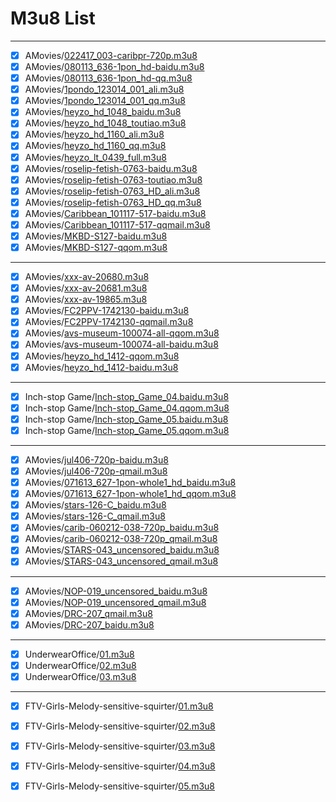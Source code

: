 # M3u8 List

------------

- [x] AMovies/[022417_003-caribpr-720p.m3u8](https://gitee.com/cpper-kaixuan/AriaNg/raw/master/m3u8/AMovies/022417_003-caribpr-720p.m3u8)
- [x] AMovies/[080113_636-1pon_hd-baidu.m3u8](https://gitee.com/cpper-kaixuan/AriaNg/raw/master/m3u8/AMovies/080113_636-1pon_hd-baidu.m3u8)
- [x] AMovies/[080113_636-1pon_hd-qq.m3u8](https://gitee.com/cpper-kaixuan/AriaNg/raw/master/m3u8/AMovies/080113_636-1pon_hd-qq.m3u8)
- [x] AMovies/[1pondo_123014_001_ali.m3u8](https://gitee.com/cpper-kaixuan/AriaNg/raw/master/m3u8/AMovies/1pondo_123014_001_ali.m3u8)
- [x] AMovies/[1pondo_123014_001_qq.m3u8](https://gitee.com/cpper-kaixuan/AriaNg/raw/master/m3u8/AMovies/1pondo_123014_001_qq.m3u8)
- [x] AMovies/[heyzo_hd_1048_baidu.m3u8](https://gitee.com/cpper-kaixuan/AriaNg/raw/master/m3u8/AMovies/heyzo_hd_1048_baidu.m3u8)
- [x] AMovies/[heyzo_hd_1048_toutiao.m3u8](https://gitee.com/cpper-kaixuan/AriaNg/raw/master/m3u8/AMovies/heyzo_hd_1048_toutiao.m3u8)
- [x] AMovies/[heyzo_hd_1160_ali.m3u8](https://gitee.com/cpper-kaixuan/AriaNg/raw/master/m3u8/AMovies/heyzo_hd_1160_ali.m3u8)
- [x] AMovies/[heyzo_hd_1160_qq.m3u8](https://gitee.com/cpper-kaixuan/AriaNg/raw/master/m3u8/AMovies/heyzo_hd_1160_qq.m3u8)
- [x] AMovies/[heyzo_lt_0439_full.m3u8](https://gitee.com/cpper-kaixuan/AriaNg/raw/master/m3u8/AMovies/heyzo_lt_0439_full.m3u8)
- [x] AMovies/[roselip-fetish-0763-baidu.m3u8](https://gitee.com/cpper-kaixuan/AriaNg/raw/master/m3u8/AMovies/roselip-fetish-0763-baidu.m3u8)
- [x] AMovies/[roselip-fetish-0763-toutiao.m3u8](https://gitee.com/cpper-kaixuan/AriaNg/raw/master/m3u8/AMovies/roselip-fetish-0763-toutiao.m3u8)
- [x] AMovies/[roselip-fetish-0763_HD_ali.m3u8](https://gitee.com/cpper-kaixuan/AriaNg/raw/master/m3u8/AMovies/roselip-fetish-0763_HD_ali.m3u8)
- [x] AMovies/[roselip-fetish-0763_HD_qq.m3u8](https://gitee.com/cpper-kaixuan/AriaNg/raw/master/m3u8/AMovies/roselip-fetish-0763_HD_qq.m3u8)
- [x] AMovies/[Caribbean_101117-517-baidu.m3u8](https://gitee.com/cpper-kaixuan/AriaNg/raw/master/m3u8/AMovies/Caribbean_101117-517-baidu.m3u8)
- [x] AMovies/[Caribbean_101117-517-qqmail.m3u8](https://gitee.com/cpper-kaixuan/AriaNg/raw/master/m3u8/AMovies/Caribbean_101117-517-qqmail.m3u8)
- [x] AMovies/[MKBD-S127-baidu.m3u8](https://gitee.com/cpper-kaixuan/AriaNg/raw/master/m3u8/AMovies/MKBD-S127-baidu.m3u8)
- [x] AMovies/[MKBD-S127-qqom.m3u8](https://gitee.com/cpper-kaixuan/AriaNg/raw/master/m3u8/AMovies/MKBD-S127-qqom.m3u8)

------------

- [x] AMovies/[xxx-av-20680.m3u8](https://gitee.com/cpper-kaixuan/AriaNg/raw/master/m3u8/AMovies/xxx-av-20680.m3u8)
- [x] AMovies/[xxx-av-20681.m3u8](https://gitee.com/cpper-kaixuan/AriaNg/raw/master/m3u8/AMovies/xxx-av-20681.m3u8)
- [x] AMovies/[xxx-av-19865.m3u8](https://gitee.com/cpper-kaixuan/AriaNg/raw/master/m3u8/AMovies/xxx-av-19865.m3u8)
- [x] AMovies/[FC2PPV-1742130-baidu.m3u8](https://gitee.com/cpper-kaixuan/AriaNg/raw/master/m3u8/AMovies/FC2PPV-1742130-baidu.m3u8)
- [x] AMovies/[FC2PPV-1742130-qqmail.m3u8](https://gitee.com/cpper-kaixuan/AriaNg/raw/master/m3u8/AMovies/FC2PPV-1742130-qqmail.m3u8)
- [x] AMovies/[avs-museum-100074-all-qqom.m3u8](https://gitee.com/cpper-kaixuan/AriaNg/raw/master/m3u8/AMovies/avs-museum-100074-all-qqom.m3u8)
- [x] AMovies/[avs-museum-100074-all-baidu.m3u8](https://gitee.com/cpper-kaixuan/AriaNg/raw/master/m3u8/AMovies/avs-museum-100074-all-baidu.m3u8)
- [x] AMovies/[heyzo_hd_1412-qqom.m3u8](https://gitee.com/cpper-kaixuan/AriaNg/raw/master/m3u8/AMovies/heyzo_hd_1412-qqom.m3u8)
- [x] AMovies/[heyzo_hd_1412-baidu.m3u8](https://gitee.com/cpper-kaixuan/AriaNg/raw/master/m3u8/AMovies/heyzo_hd_1412-baidu.m3u8)

------------

- [x] Inch-stop Game/[Inch-stop_Game_04.baidu.m3u8](https://gitee.com/cpper-kaixuan/AriaNg/raw/master/m3u8/Inch-stop%20Game/Inch-stop_Game_04.baidu.m3u8)
- [x] Inch-stop Game/[Inch-stop_Game_04.qqom.m3u8](https://gitee.com/cpper-kaixuan/AriaNg/raw/master/m3u8/Inch-stop%20Game/Inch-stop_Game_04.qqom.m3u8)
- [x] Inch-stop Game/[Inch-stop_Game_05.baidu.m3u8](https://gitee.com/cpper-kaixuan/AriaNg/raw/master/m3u8/Inch-stop%20Game/Inch-stop_Game_05.baidu.m3u8)
- [x] Inch-stop Game/[Inch-stop_Game_05.qqom.m3u8](https://gitee.com/cpper-kaixuan/AriaNg/raw/master/m3u8/Inch-stop%20Game/Inch-stop_Game_05.qqom.m3u8)

------------

- [x] AMovies/[jul406-720p-baidu.m3u8](https://gitee.com/cpper-kaixuan/AriaNg/raw/master/m3u8/AMovies/jul406-720p-baidu.m3u8)
- [x] AMovies/[jul406-720p-qmail.m3u8](https://gitee.com/cpper-kaixuan/AriaNg/raw/master/m3u8/AMovies/jul406-720p-qmail.m3u8)
- [x] AMovies/[071613_627-1pon-whole1_hd_baidu.m3u8](https://gitee.com/cpper-kaixuan/AriaNg/raw/master/m3u8/AMovies/071613_627-1pon-whole1_hd_baidu.m3u8)
- [x] AMovies/[071613_627-1pon-whole1_hd_qqom.m3u8](https://gitee.com/cpper-kaixuan/AriaNg/raw/master/m3u8/AMovies/071613_627-1pon-whole1_hd_qqom.m3u8)
- [x] AMovies/[stars-126-C_baidu.m3u8](https://gitee.com/cpper-kaixuan/AriaNg/raw/master/m3u8/AMovies/stars-126-C_baidu.m3u8)
- [x] AMovies/[stars-126-C_qmail.m3u8](https://gitee.com/cpper-kaixuan/AriaNg/raw/master/m3u8/AMovies/stars-126-C_qmail.m3u8)
- [x] AMovies/[carib-060212-038-720p_baidu.m3u8](https://gitee.com/cpper-kaixuan/AriaNg/raw/master/m3u8/AMovies/carib-060212-038-720p_baidu.m3u8)
- [x] AMovies/[carib-060212-038-720p_qmail.m3u8](https://gitee.com/cpper-kaixuan/AriaNg/raw/master/m3u8/AMovies/carib-060212-038-720p_qmail.m3u8)
- [x] AMovies/[STARS-043_uncensored_baidu.m3u8](https://gitee.com/cpper-kaixuan/AriaNg/raw/master/m3u8/AMovies/STARS-043_uncensored_baidu.m3u8)
- [x] AMovies/[STARS-043_uncensored_qmail.m3u8](https://gitee.com/cpper-kaixuan/AriaNg/raw/master/m3u8/AMovies/STARS-043_uncensored_qmail.m3u8)

------------

- [x] AMovies/[NOP-019_uncensored_baidu.m3u8](https://gitee.com/cpper-kaixuan/AriaNg/raw/master/m3u8/AMovies/NOP-019_uncensored_baidu.m3u8)
- [x] AMovies/[NOP-019_uncensored_qmail.m3u8](https://gitee.com/cpper-kaixuan/AriaNg/raw/master/m3u8/AMovies/NOP-019_uncensored_qmail.m3u8)
- [x] AMovies/[DRC-207_qmail.m3u8](https://gitee.com/cpper-kaixuan/AriaNg/raw/master/m3u8/AMovies/DRC-207_qmail.m3u8)
- [x] AMovies/[DRC-207_baidu.m3u8](https://gitee.com/cpper-kaixuan/AriaNg/raw/master/m3u8/AMovies/DRC-207_baidu.m3u8)

------------

- [x] UnderwearOffice/[01.m3u8](https://gitee.com/cpper-kaixuan/AriaNg/raw/master/m3u8/UnderwearOffice/01.m3u8)
- [x] UnderwearOffice/[02.m3u8](https://gitee.com/cpper-kaixuan/AriaNg/raw/master/m3u8/UnderwearOffice/02.m3u8)
- [x] UnderwearOffice/[03.m3u8](https://gitee.com/cpper-kaixuan/AriaNg/raw/master/m3u8/UnderwearOffice/03.m3u8)

------------

- [x] FTV-Girls-Melody-sensitive-squirter/[01.m3u8](https://gitee.com/cpper-kaixuan/AriaNg/raw/master/m3u8/FTV-Girls-Melody-sensitive-squirter/01.m3u8)
- [x] FTV-Girls-Melody-sensitive-squirter/[02.m3u8](https://gitee.com/cpper-kaixuan/AriaNg/raw/master/m3u8/FTV-Girls-Melody-sensitive-squirter/02.m3u8)
- [x] FTV-Girls-Melody-sensitive-squirter/[03.m3u8](https://gitee.com/cpper-kaixuan/AriaNg/raw/master/m3u8/FTV-Girls-Melody-sensitive-squirter/03.m3u8)
- [x] FTV-Girls-Melody-sensitive-squirter/[04.m3u8](https://gitee.com/cpper-kaixuan/AriaNg/raw/master/m3u8/FTV-Girls-Melody-sensitive-squirter/04.m3u8)
- [x] FTV-Girls-Melody-sensitive-squirter/[05.m3u8](https://gitee.com/cpper-kaixuan/AriaNg/raw/master/m3u8/FTV-Girls-Melody-sensitive-squirter/05.m3u8)

